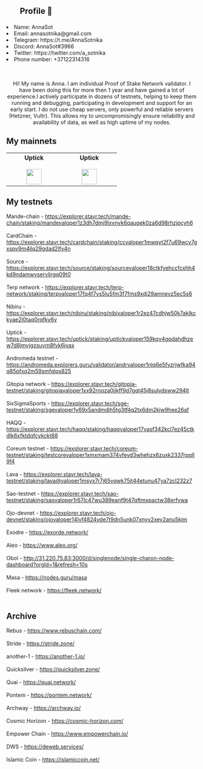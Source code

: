 <h2><ol>Profile 🐾 </ol></h2>

   <li> Name: AnnaSot </li>
   <li> Email: annasotnika@gmail.com</li>
   <li> Telegram: https://t.me/AnnaSotnika</li>
   <li> Discord: AnnaSot#3966</li>
   <li> Twitter: https://twitter.com/a_sotnika</li>
   <li> Phone number: +37122314316</li></br>
    
<h2> </h2>    
<div style="text-align: center;">Hi! My name is Anna. I am individual Proof of Stake Network validator. I have been doing this for more then 1 year and have gained a lot of experience.I actively participate in dozens of testnets, helping to keep them running and debugging, participating in development and support for an early start. I do not use cheap servers, only powerful and reliable servers (Hetzner, Vultr). This allows my to uncompromisingly ensure reliability and availability of data, as well as high uptime of my nodes.</div>

<h2>My mainnets</h2>

<table width="350px" align="center">
	<tbody>
		<tr valign="top">
			<td width="130px" align="center">
				<span>
					<strong>Uptick</strong>
				</span>
				<br>
				<br>
				<a href="https://uptick.exploreme.pro/validator/uptickvaloper159kqv4gpdahdhzew7d8jmyjgzsuym8fvk6jvax" rel="nofollow">
					<img src="https://d1fdloi71mui9q.cloudfront.net/TeBN5NrTIydjyOr0ibcw_TLgi8K767KT4t84g" style="max-width: 100%;" height="40px">
				</a>
			</td>
			<td width="130px" align="center">
				<span>
					<strong>Uptick</strong>
				</span>
				<br>
				<br>
				<a href="https://forta.org" rel="nofollow">
					<img src="https://forta.org/wp-content/themes/forta/img/forta_white.png" style="max-width: 100%;" height="40px">
				</a>
			</td>
		</tr>
	</tbody>
</table>

<h2>My testnets</h2>

Mande-chain - <a>https://explorer.stavr.tech/mande-chain/staking/mandevaloper1z3dh7dmj9lxvnyk6qauqek0za6d98rhzjpcyh6</a></br></br>
CardChain - <a>https://explorer.stavr.tech/cardchain/staking/ccvaloper1mwqyt2f7u69wcv7gxspv9m4jlq29gdad2lfv4n</a></br></br>
Source - <a>https://explorer.stavr.tech/source/staking/sourcevaloper18ctkfyehccfcxhh4kd9ndamwyservljrgq09t0</a></br></br>
Terp network - <a>https://explorer.stavr.tech/terp-network/staking/terpvaloper17fq4f7vs5lu5fm3f7fms9xdj29amnevz5ec5s6</a></br></br>
Nibiru - <a>https://explorer.stavr.tech/nibiru/staking/nibivaloper1r2ez47cdhjw50k7aklkckyae2l0taq0rqfky6v</a></br></br>
Uptick - <a>https://explorer.stavr.tech/uptick/staking/uptickvaloper159kqv4gpdahdhzew7d8jmyjgzsuym8fvk6jvax</a></br></br>
Andromeda testnet - <a>https://andromeda.explorers.guru/validator/andrvaloper1nlq6e5fvzrjwfka94q85pfxq2m59smfqlqs825</a></br></br>
Gitopia network - <a>https://explorer.stavr.tech/gitopia-testnet/staking/gitopiavaloper1xx92rnqza0jjkff9d7gqt45j8sulvdsww294lt</a></br></br>
SixSigmaSports - <a>https://explorer.stavr.tech/sge-testnet/staking/sgevaloper1y69x5andmdjh5tg3tf4q2tx6dm2kjw9hee26af</a></br></br>
HAQQ - <a>https://explorer.stavr.tech/haqq/staking/haqqvaloper17vasf342kcl7ez45ctkdlk6xfktdqfcykckt88</a></br></br>
Coreum testnet - <a>https://explorer.stavr.tech/coreum-testnet/staking/testcorevaloper1xmxmam374vfevd3whehzx6zuxk2337rpqll9f4</a></br></br>
Lava - <a>https://explorer.stavr.tech/lava-testnet/staking/lava@valoper1msyx7r7j65yqwk75jt44etunu47ya7zcl232z7</a></br></br>
Sao-testnet - <a>https://explorer.stavr.tech/sao-testnet/staking/saovaloper1r67lc47wu389eanf9t47qftmxpactw38erfywa</a></br></br>
Ojo-devnet - <a>https://explorer.stavr.tech/ojo-devnet/staking/ojovaloper14lvf4824vde7t9dn5unk07xnyv2xey2anu5kjm</a></br></br>
Exodre - <a>https://exorde.network/</a></br></br>
Aleo - <a>https://www.aleo.org/</a></br></br>
Obol - <a>http://31.220.75.83:3000/d/singlenode/single-charon-node-dashboard?orgId=1&refresh=10s</a></br></br>
Masa - <a>https://nodes.guru/masa</a></br></br>
Fleek network - <a>https://fleek.network/</a></br></br>

<h2>Archive</h2>

Rebus - <a>https://www.rebuschain.com/</a></br></br>
Stride - <a>https://stride.zone/</a></br></br>
another-1 - <a>https://another-1.io/</a></br></br>
Quicksilver - <a>https://quicksilver.zone/</a></br></br>
Quai - <a>https://quai.network/</a></br></br>
Pontem - <a>https://pontem.network/</a></br></br>
Archway - <a>https://archway.io/</a></br></br>
Cosmic Horizon - <a>https://cosmic-horizon.com/</a></br></br>
Empower Chain - <a>https://www.empowerchain.io/</a></br></br>
DWS - <a>https://deweb.services/</a></br></br>
Islamic Coin - <a>https://islamiccoin.net/</a></br></br>
